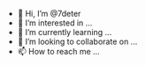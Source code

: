 - 👋 Hi, I’m @7deter
- 👀 I’m interested in ...
- 🌱 I’m currently learning ...
- 💞️ I’m looking to collaborate on ...
- 📫 How to reach me ...

<!---
7deter/7deter is a ✨ special ✨ repository because its `README.md` (this file) appears on your GitHub profile.
You can click the Preview link to take a look at your changes.
--->
